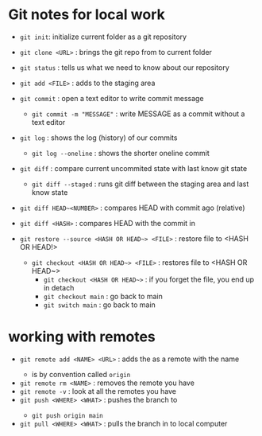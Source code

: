 # Git notes for local work

- `git init`: initialize current folder as a git repository
- `git clone <URL>` : brings the git repo from <URL> to current folder
- `git status` : tells us what we need to know about our repository

- `git add <FILE>` : adds <FILE> to the staging area
- `git commit` : open a text editor to write commit message
    - `git commit -m "MESSAGE"` : write MESSAGE as a commit without a text editor

- `git log` : shows the log (history) of our commits
    - `git log --oneline` : shows the shorter oneline commit

- `git diff` : compare current uncommited state with last know git state
    - `git diff --staged` : runs git diff between the staging area and last know state

- `git diff HEAD~<NUMBER>` : compares HEAD with commit <NUMBER> ago (relative)
- `git diff <HASH>` : compares HEAD with the commit in <HASH>

- `git restore --source <HASH OR HEAD~> <FILE>` : restore file to <HASH OR HEAD!>
    - `git checkout <HASH OR HEAD~> <FILE>` : restores file to <HASH OR HEAD~>
        - `git checkout <HASH OR HEAD~>` : if you forget the file, you end up in detach
        - `git checkout main` : go back to main
        - `git switch main` : go back to main

# working with remotes
    
- `git remote add <NAME> <URL>` : adds the <URL> as a remote with the name <NAME>
    - <NAME> is by convention called `origin`
- `git remote rm <NAME>` : removes the remote you have
- `git remote -v` : look at all the remotes you have
- `git push <WHERE> <WHAT>` : pushes the <WHAT> branch to <WHERE> 
    - `git push origin main`
- `git pull <WHERE> <WHAT>` : pulls the <WHAT> branch in <WHERE> to local computer
